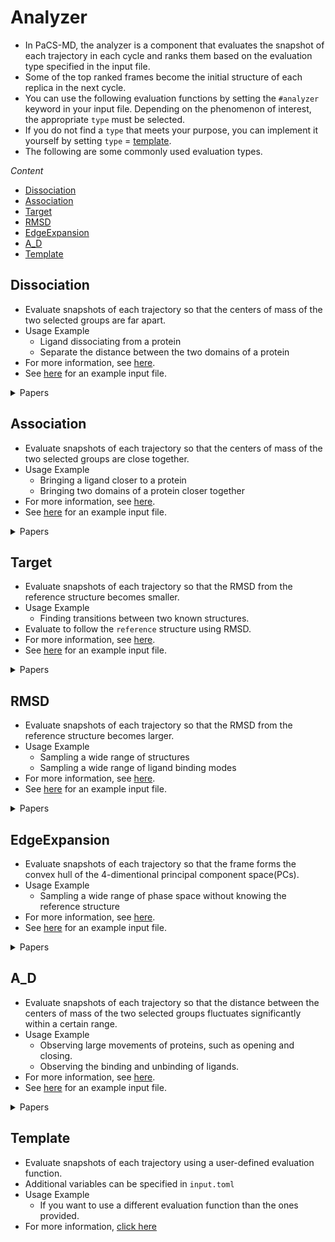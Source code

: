 # Analyzer

- In PaCS-MD, the analyzer is a component that evaluates the snapshot of each trajectory in each cycle and ranks them based on the evaluation type specified in the input file.
- Some of the top ranked frames become the initial structure of each replica in the next cycle.
- You can use the following evaluation functions by setting the `#analyzer` keyword in your input file. Depending on the phenomenon of interest, the appropriate `type` must be selected.
- If you do not find a `type` that meets your purpose, you can implement it yourself by setting `type` = [template](#template).
- The following are some commonly used evaluation types.

*Content*
- [Dissociation](#dissociation)
- [Association](#association)
- [Target](#target)
- [RMSD](#rmsd)
- [EdgeExpansion](#edgeexpansion)
- [A\_D](#a_d)
- [Template](#template)


## Dissociation
- Evaluate snapshots of each trajectory so that the centers of mass of the two selected groups are far apart.
- Usage Example
  - Ligand dissociating from a protein
  - Separate the distance between the two domains of a protein
- For more information, see [here](analyzer/dissociation.md).
- See [here](inputfile.md#dissociation) for an example input file.

<details><summary> Papers </summary>

```
[1] Protein-Ligand Dissociation Simulated by Parallel Cascade Selection Molecular Dynamics, https://doi.org/10.1021/acs.jctc.7b00504
[2] Dissociation Process of a MDM2/p53 Complex Investigated by Parallel Cascade Selection Molecular Dynamics and the Markov State Model, https://doi.org/10.1021/acs.jpcb.8b10309
[3] Binding free energy of protein/ligand complexes calculated using dissociation Parallel Cascade Selection Molecular Dynamics and Markov state model, https://doi.org/10.2142/biophysico.bppb-v18.037
[4] High pressure inhibits signaling protein binding to the flagellar motor and bacterial chemotaxis through enhanced hydration, https://doi.org/10.1038/s41598-020-59172-3
[5] Dissociation Pathways of the p53 DNA Binding Domain from DNA and Critical Roles of Key Residues Elucidated by dPaCS-MD/MSM, https://doi.org/10.1021/acs.jcim.1c01508
```

</details>


## Association
- Evaluate snapshots of each trajectory so that the centers of mass of the two selected groups are close together.
- Usage Example
  - Bringing a ligand closer to a protein
  - Bringing two domains of a protein closer together
- For more information, see [here](analyzer/association.md).
- See [here](inputfile.md#association) for an example input file.

<details><summary> Papers </summary>

</details>

## Target
- Evaluate snapshots of each trajectory so that the RMSD from the reference structure becomes smaller.
- Usage Example
  - Finding transitions between two known structures.
- Evaluate to follow the `reference` structure using RMSD.
- For more information, see [here](analyzer/target.md).
- See [here](inputfile.md#target) for an example input file.

<details><summary> Papers </summary>

~~~
[1] Parallel cascade selection molecular dynamics (PaCS-MD) to generate conformational transition pathway, https://doi.org/10.1063/1.4813023
~~~

</details>


## RMSD
- Evaluate snapshots of each trajectory so that the RMSD from the reference structure becomes larger.
- Usage Example
  - Sampling a wide range of structures
  - Sampling a wide range of ligand binding modes
- For more information, see [here](analyzer/rmsd.md).
- See [here](inputfile.md#rmsd) for an example input file.

<details><summary> Papers </summary>

~~~
[1] Inhibition of the hexamerization of SARS-CoV-2 endoribonuclease and modeling of RNA structures bound to the hexamer, https://doi.org/10.1038/s41598-022-07792-2
~~~

</details>

## EdgeExpansion
- Evaluate snapshots of each trajectory so that the frame forms the convex hull of the 4-dimentional principal component space(PCs).
- Usage Example
  - Sampling a wide range of phase space without knowing the reference structure
- For more information, see [here](analyzer/edgeexpansion.md).
- See [here](inputfile.md#edgeexpansion) for an example input file.
  
<details><summary> Papers </summary>

~~~
[1] Edge expansion parallel cascade selection molecular dynamics simulation for investigating large-amplitude collective motions of proteins, https://doi.org/10.1063/5.0004654
~~~

</details>


## A_D
- Evaluate snapshots of each trajectory so that the distance between the centers of mass of the two selected groups fluctuates significantly within a certain range.
- Usage Example
  - Observing large movements of proteins, such as opening and closing.
  - Observing the binding and unbinding of ligands.
- For more information, see [here](analyzer/a_d.md).
- See [here](inputfile.md#a_d) for an example input file.

<details><summary> Papers </summary>

~~~
[1] Kinetic Selection and Relaxation of the Intrinsically Disordered Region of a Protein upon Binding, https://doi.org/10.1021/acs.jctc.9b01203
~~~

</details>

## Template
- Evaluate snapshots of each trajectory using a user-defined evaluation function.
- Additional variables can be specified in `input.toml`
- Usage Example
  - If you want to use a different evaluation function than the ones provided.
- For more information, [click here](./analyzer/template.md)
